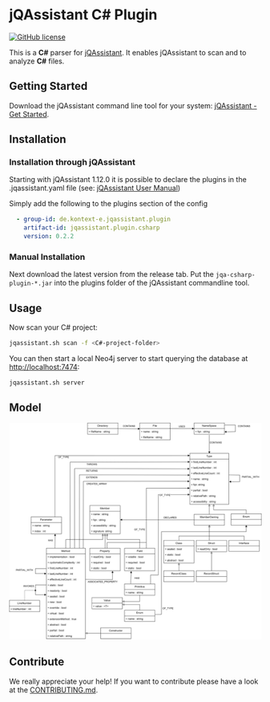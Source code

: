 # jQAssistant C# Plugin

[![GitHub license](https://img.shields.io/badge/License-GPL%20v3-blue.svg)](LICENSE)

This is a **C#** parser for [jQAssistant](https://jqassistant.org/). 
It enables jQAssistant to scan and to analyze **C#** files.

## Getting Started

Download the jQAssistant command line tool for your system: [jQAssistant - Get Started](https://jqassistant.org/get-started/).

## Installation
### Installation through jQAssistant

Starting with jQAssistant 1.12.0 it is possible to declare the plugins in the .jqassistant.yaml file (see: [jQAssistant User Manual](https://jqassistant.github.io/jqassistant/doc/1.12.2/manual/index.html#_yaml_files))

Simply add the following to the plugins section of the config
```yaml
  - group-id: de.kontext-e.jqassistant.plugin
    artifact-id: jqassistant.plugin.csharp
    version: 0.2.2
```

### Manual Installation

Next download the latest version from the release tab. Put the `jqa-csharp-plugin-*.jar` into the plugins folder of the jQAssistant commandline tool.

## Usage

Now scan your C# project:

```bash
jqassistant.sh scan -f <C#-project-folder>
```

You can then start a local Neo4j server to start querying the database at [http://localhost:7474](http://localhost:7474):

```bash
jqassistant.sh server
```

## Model

![Neo4j model for the jQAssistant C# plugin](./drawio/DatabaseSchema.drawio.svg)

## Contribute

We really appreciate your help! If you want to contribute please have a look at the [CONTRIBUTING.md](CONTRIBUTING.md).
